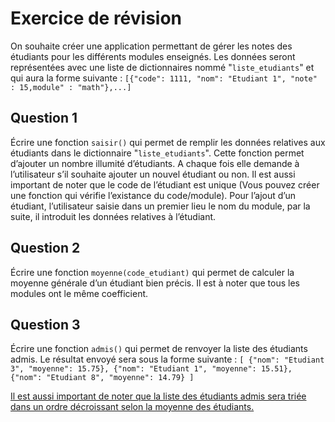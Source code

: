 # Exercice de révision

On souhaite créer une application permettant de gérer les notes des étudiants pour les différents modules enseignés. Les données seront représentées avec une liste de dictionnaires nommé "`liste_etudiants`" et qui aura la forme suivante :
`[{"code": 1111, "nom": "Etudiant 1", "note" : 15,module" : "math"},...]`

## Question 1

Écrire une fonction `saisir()` qui permet de remplir les données relatives aux étudiants dans le dictionnaire "`liste_etudiants`". Cette fonction permet d’ajouter un nombre illumité d’étudiants. A chaque fois elle demande à l’utilisateur s’il souhaite ajouter un nouvel étudiant ou non. Il est aussi important de noter que le code de l’étudiant est unique (Vous pouvez créer une fonction qui vérifie l’existance du code/module). Pour l’ajout d’un étudiant, l’utilisateur saisie dans un premier lieu le nom du module, par la suite, il introduit les données relatives à l’étudiant.

## Question 2

Écrire une fonction `moyenne(code_etudiant)` qui permet de calculer la moyenne générale d’un étudiant bien précis. Il est à noter que tous les modules ont le même coefficient.

## Question 3

Écrire une fonction `admis()` qui permet de renvoyer la liste des étudiants admis. Le résultat envoyé sera sous la forme suivante : 
`[ {"nom": "Etudiant 3", "moyenne": 15.75},
{"nom": "Etudiant 1", "moyenne": 15.51},
{"nom": "Etudiant 8", "moyenne": 14.79} ]`

<ins>Il est aussi important de noter que la liste des étudiants admis sera triée dans un ordre décroissant selon la moyenne des étudiants.</ins>